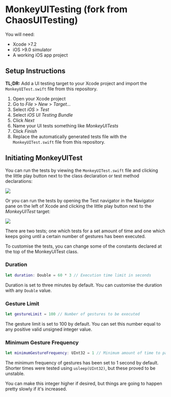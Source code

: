 # MonkeyUITesting (fork from ChaosUITesting)

You will need:

* Xcode >7.2
* iOS >9.0 simulator
* A working iOS app project

## Setup Instructions

**TL;DR:** Add a UI testing target to your Xcode project and import the `MonkeyUITest.swift` file from this repository.

1. Open your Xcode project
2. Go to *File* > *New* > *Target...*
3. Select *iOS* > *Test*
4. Select *iOS UI Testing Bundle*
5. Click *Next*
5. Name your UI tests something like *MonkeyUITests*
6. Click *Finish*
7. Replace the automatically generated tests file with the `MonkeyUITest.swift` file from this repository.

## Initiating MonkeyUITest

You can run the tests by viewing the `MonkeyUITest.swift` file and clicking the little play button next to the class declaration or test method declarations:

<img src="http://i66.tinypic.com/2qbcdgi.png" />

Or you can run the tests by opening the Test navigator in the Navigator pane on the left of Xcode and clicking the little play button next to the *MonkeyUITest* target:

<img src="http://i68.tinypic.com/hur12g.png" />

There are two tests; one which tests for a set amount of time and one which keeps going until a certain number of gestures has been executed.

To customise the tests, you can change some of the constants declared at the top of the MonkeyUITest class.

### Duration

```swift
let duration: Double = 60 * 3 // Execution time limit in seconds
```

Duration is set to three minutes by default. You can customise the duration with any `Double` value.

### Gesture Limit

```swift
let gestureLimit = 100 // Number of gestures to be executed
```

The gesture limit is set to 100 by default. You can set this number equal to any positive valid unsigned integer value.

### Minimum Gesture Frequency

```swift
let minimumGestureFrequency: UInt32 = 1 // Minimum amount of time to pass between gestures in seconds
```

The minimum frequency of gestures has been set to 1 second by default. Shorter times were tested using `usleep(UInt32)`, but these proved to be unstable.

You can make this integer higher if desired, but things are going to happen pretty slowly if it's increased.

